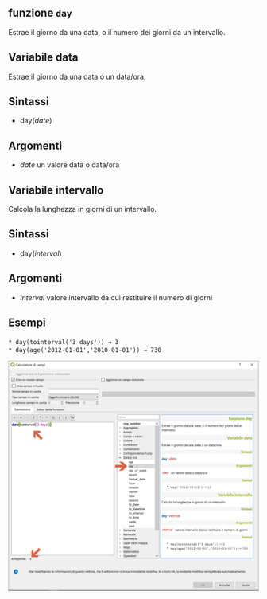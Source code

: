 ## funzione `day`

Estrae il giorno da una data, o il numero dei giorni da un intervallo.

## Variabile data

Estrae il giorno da una data o un data/ora.

## Sintassi

* day(_date_)

## Argomenti

* _date_ un valore data o data/ora

## Variabile intervallo

Calcola la lunghezza in giorni di un intervallo.

## Sintassi 

* day(_interval_)

## Argomenti

* _interval_ valore intervallo da cui restituire il numero di giorni

## Esempi
```
* day(tointerval('3 days')) → 3
* day(age('2012-01-01','2010-01-01')) → 730
```

<img src="/img/data_e_ora/day1.png">